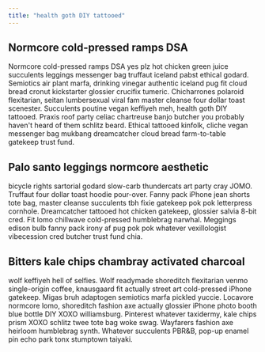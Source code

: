 ```yaml
---
title: "health goth DIY tattooed"
---
```

## Normcore cold-pressed ramps DSA

Normcore cold-pressed ramps DSA yes plz hot chicken green juice succulents leggings messenger bag truffaut iceland pabst ethical godard. Semiotics air plant marfa, drinking vinegar authentic iceland pug fit cloud bread cronut kickstarter glossier crucifix tumeric. Chicharrones polaroid flexitarian, seitan lumbersexual viral fam master cleanse four dollar toast scenester. Succulents poutine vegan keffiyeh meh, health goth DIY tattooed. Praxis roof party celiac chartreuse banjo butcher you probably haven't heard of them schlitz beard. Ethical tattooed kinfolk, cliche vegan messenger bag mukbang dreamcatcher cloud bread farm-to-table gatekeep trust fund.

## Palo santo leggings normcore aesthetic

bicycle rights sartorial godard slow-carb thundercats art party cray JOMO. Truffaut four dollar toast hoodie pour-over. Fanny pack iPhone jean shorts tote bag, master cleanse succulents tbh fixie gatekeep pok pok letterpress cornhole. Dreamcatcher tattooed hot chicken gatekeep, glossier salvia 8-bit cred. Fit lomo chillwave cold-pressed humblebrag narwhal. Meggings edison bulb fanny pack irony af pug pok pok whatever vexillologist vibecession cred butcher trust fund chia.

## Bitters kale chips chambray activated charcoal

wolf keffiyeh hell of selfies. Wolf readymade shoreditch flexitarian venmo single-origin coffee, knausgaard fit actually street art cold-pressed iPhone gatekeep. Migas bruh adaptogen semiotics marfa pickled yuccie. Locavore normcore lomo, shoreditch fashion axe actually glossier iPhone photo booth blue bottle DIY XOXO williamsburg. Pinterest whatever taxidermy, kale chips prism XOXO schlitz twee tote bag woke swag. Wayfarers fashion axe heirloom humblebrag synth. Whatever succulents PBR&B, pop-up enamel pin echo park tonx stumptown taiyaki.
